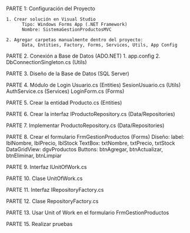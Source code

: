 PARTE 1: Configuración del Proyecto

    1. Crear solución en Visual Studio
          Tipo: Windows Forms App (.NET Framework)
          Nombre: SistemaGestionProductosMVC
          
    2. Agregar carpetas manualmente dentro del proyecto:
          Data, Entities, Factory, Forms, Services, Utils, App Config

PARTE 2. Conexión a Base de Datos (ADO.NET)
          1. app.config
          2. DbConnectionSingleton.cs (Utils)

PARTE 3. Diseño de la Base de Datos (SQL Server)

PARTE 4. Módulo de Login
          Usuario.cs (Entities)
          SesionUsuario.cs (Utils)
          AuthService.cs (Services)
          LoginForm.cs (Forms)

PARTE 5. Crear la entidad Producto.cs (Entities)

PARTE 6. Crear la interfaz IProductoRepository.cs (Data/Repositories)

PARTE 7. Implementar ProductoRepository.cs (Data/Repositories)

PARTE 8. Crear el formulario FrmGestionProductos (Forms)
          Diseño:
              label: lblNombre, lblPrecio, lblStock
              TextBox: txtNombre, txtPrecio, txtStock
              DataGridView: dgvProductos
              Buttons: btnAgregar, btnActualizar, btnEliminar, btnLimpiar

PARTE 9. Interfaz IUnitOfWork.cs

PARTE 10. Clase UnitOfWork.cs

PARTE 11. Interfaz IRepositoryFactory.cs 

PARTE 12. Clase RepositoryFactory.cs

PARTE 13. Usar Unit of Work en el formulario FrmGestionProductos

PARTE 15. Realizar pruebas
